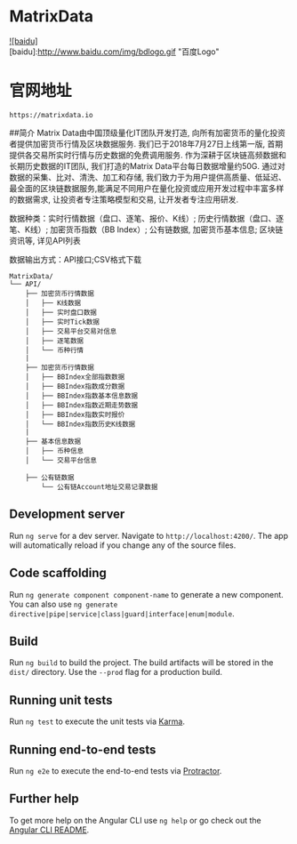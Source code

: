# MatrixData


[![baidu]](http://baidu.com)  
[baidu]:http://www.baidu.com/img/bdlogo.gif "百度Logo"  

# 官网地址

`https://matrixdata.io`

##简介
Matrix Data由中国顶级量化IT团队开发打造, 向所有加密货币的量化投资者提供加密货币行情及区块数据服务. 我们已于2018年7月27日上线第一版, 首期提供各交易所实时行情与历史数据的免费调用服务.  作为深耕于区块链高频数据和长期历史数据的IT团队, 我们打造的Matrix Data平台每日数据增量约50G. 通过对数据的采集、比对、清洗、加工和存储, 我们致力于为用户提供高质量、低延迟、最全面的区块链数据服务,能满足不同用户在量化投资或应用开发过程中丰富多样的数据需求, 让投资者专注策略模型和交易, 让开发者专注应用研发. 

数据种类：实时行情数据（盘口、逐笔、报价、K线）; 历史行情数据（盘口、逐笔、K线）; 加密货币指数（BB Index）; 公有链数据, 加密货币基本信息; 区块链资讯等, 详见API列表

数据输出方式：API接口;CSV格式下载


```
MatrixData/
└── API/
    ├── 加密货币行情数据
    │   ├── K线数据
    │   ├── 实时盘口数据 
    │   ├── 实时Tick数据  
    │   ├── 交易平台交易对信息 
    │   ├── 逐笔数据
    │   └── 币种行情
    |
    ├── 加密货币行情数据
    │   ├── BBIndex全部指数数据
    │   ├── BBIndex指数成分数据
    │   ├── BBIndex指数基本信息数据 
    │   ├── BBIndex指数近期走势数据
    │   ├── BBIndex指数实时报价
    │   └── BBIndex指数历史K线数据
    |
    ├── 基本信息数据
    │   ├── 币种信息
    │   └── 交易平台信息

    ├── 公有链数据
        └── 公有链Account地址交易记录数据
```





## Development server

Run `ng serve` for a dev server. Navigate to `http://localhost:4200/`. The app will automatically reload if you change any of the source files.

## Code scaffolding

Run `ng generate component component-name` to generate a new component. You can also use `ng generate directive|pipe|service|class|guard|interface|enum|module`.

## Build

Run `ng build` to build the project. The build artifacts will be stored in the `dist/` directory. Use the `--prod` flag for a production build.

## Running unit tests

Run `ng test` to execute the unit tests via [Karma](https://karma-runner.github.io).

## Running end-to-end tests

Run `ng e2e` to execute the end-to-end tests via [Protractor](http://www.protractortest.org/).

## Further help

To get more help on the Angular CLI use `ng help` or go check out the [Angular CLI README](https://github.com/angular/angular-cli/blob/master/README.md).

